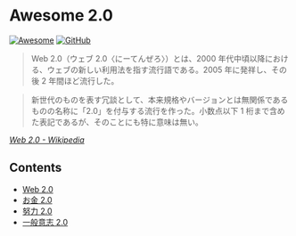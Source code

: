 # Awesome 2.0

[![Awesome](https://awesome.re/badge-flat.svg)](https://awesome.re)
[![GitHub](https://img.shields.io/github/license/SnO2WMaN/awesome-2.0?style=flat-square)](https://github.com/SnO2WMaN/awesome-2.0/blob/master/LICENSE)

> Web 2.0（ウェブ 2.0〈にーてんぜろ〉）とは、2000 年代中頃以降における、ウェブの新しい利用法を指す流行語である。2005 年に発祥し、その後 2 年間ほど流行した。

> 新世代のものを表す冗談として、本来規格やバージョンとは無関係であるものの名称に「2.0」を付与する流行を作った。小数点以下 1 桁まで含めた表記であるが、そのことにも特に意味は無い。

_[Web 2.0 - Wikipedia](https://ja.wikipedia.org/wiki/Web_2.0)_

## Contents

- [Web 2.0](https://www.oreilly.com/pub/a/web2/archive/what-is-web-20.html)
- [お金 2.0](https://www.gentosha.co.jp/book/b11283.html)
- [努力 2.0](https://www.amazon.co.jp/dp/4478108315)
- [一般意志 2.0](https://www.amazon.co.jp/dp/4062173980)
